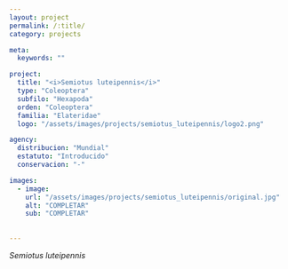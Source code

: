 ```yaml
---
layout: project
permalink: /:title/
category: projects

meta:
  keywords: ""

project:
  title: "<i>Semiotus luteipennis</i>"
  type: "Coleoptera"
  subfilo: "Hexapoda"
  orden: "Coleoptera"
  familia: "Elateridae"
  logo: "/assets/images/projects/semiotus_luteipennis/logo2.png"

agency:
  distribucion: "Mundial"
  estatuto: "Introducido"
  conservacion: "-"

images:
  - image:
    url: "/assets/images/projects/semiotus_luteipennis/original.jpg"
    alt: "COMPLETAR"
    sub: "COMPLETAR"
  
  
---
```

<p><i>Semiotus luteipennis</i></p>
